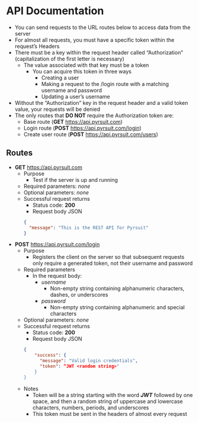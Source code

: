 # API Documentation
* You can send requests to the URL routes below to access data from the server
* For almost all requests, you must have a specific token within the request’s Headers
* There must be a key within the request header called “Authorization” (capitalization of the first letter is necessary)
  * The value associated with that key must be a token
    * You can acquire this token in three ways
      * Creating a user
      * Making a request to the /login route with a matching username and password
      * Updating a user’s username
* Without the “Authorization” key in the request header and a valid token value, your requests will be denied
* The only routes that __DO NOT__ require the Authorization token are:
  * Base route (__GET__ https://api.pyrsuit.com)
  * Login route (__POST__ https://api.pyrsuit.com/login)
  * Create user route (__POST__ https://api.pyrsuit.com/users)
  
## Routes
* __GET__ https://api.pyrsuit.com
  * Purpose
    * Test if the server is up and running
  * Required parameters: _none_
  * Optional parameters: _none_
  * Successful request returns
    * Status code: __200__
    * Request body JSON
    ```json
    {
      "message": "This is the REST API for Pyrsuit"
    }
    ```
* __POST__ https://api.pyrsuit.com/login
  * Purpose
    * Registers the client on the server so that subsequent requests only require a generated token, not their username and password
  * Required parameters
    * In the request body:
      * _username_
        * Non-empty string containing alphanumeric characters, dashes, or underscores
      * _password_
        * Non-empty string containing alphanumeric and special characters
  * Optional parameters: _none_
  * Successful request returns
    * Status code: __200__
    * Request body JSON
    ```json
    {
	    "success": {
	      "message": "Valid login credentials",
	      "token": “JWT <random string>"
	    }
    }
    ```
  * Notes
    * Token will be a string starting with the word ___JWT___ followed by one space, and then a random string of uppercase and lowercase characters, numbers, periods, and underscores
    * This token must be sent in the headers of almost every request
